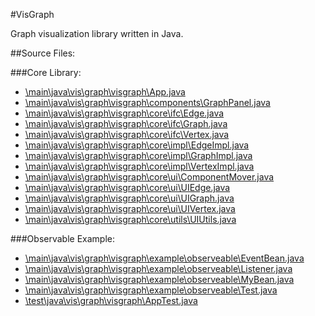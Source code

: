 #VisGraph

Graph visualization library written in Java.

##Source Files: 

###Core Library:
 
* [\main\java\vis\graph\visgraph\App.java](https://github.com/ryankane/visgraph/blob/master/src/main/java/vis/graph/visgraph/App.java) 
* [\main\java\vis\graph\visgraph\components\GraphPanel.java](https://github.com/ryankane/visgraph/blob/master/src/main/java/vis/graph/visgraph/components/GraphPanel.java) 
* [\main\java\vis\graph\visgraph\core\ifc\Edge.java](https://github.com/ryankane/visgraph/blob/master/src/main/java/vis/graph/visgraph/core/ifc/Edge.java) 
* [\main\java\vis\graph\visgraph\core\ifc\Graph.java](https://github.com/ryankane/visgraph/blob/master/src/main/java/vis/graph/visgraph/core/ifc/Graph.java) 
* [\main\java\vis\graph\visgraph\core\ifc\Vertex.java](https://github.com/ryankane/visgraph/blob/master/src/main/java/vis/graph/visgraph/core/ifc/Vertex.java) 
* [\main\java\vis\graph\visgraph\core\impl\EdgeImpl.java](https://github.com/ryankane/visgraph/blob/master/src/main/java/vis/graph/visgraph/core/impl/EdgeImpl.java) 
* [\main\java\vis\graph\visgraph\core\impl\GraphImpl.java](https://github.com/ryankane/visgraph/blob/master/src/main/java/vis/graph/visgraph/core/impl/GraphImpl.java) 
* [\main\java\vis\graph\visgraph\core\impl\VertexImpl.java](https://github.com/ryankane/visgraph/blob/master/src/main/java/vis/graph/visgraph/core/impl/VertexImpl.java) 
* [\main\java\vis\graph\visgraph\core\ui\ComponentMover.java](https://github.com/ryankane/visgraph/blob/master/src/main/java/vis/graph/visgraph/core/ui/ComponentMover.java) 
* [\main\java\vis\graph\visgraph\core\ui\UIEdge.java](https://github.com/ryankane/visgraph/blob/master/src/main/java/vis/graph/visgraph/core/ui/UIEdge.java) 
* [\main\java\vis\graph\visgraph\core\ui\UIGraph.java](https://github.com/ryankane/visgraph/blob/master/src/main/java/vis/graph/visgraph/core/ui/UIGraph.java) 
* [\main\java\vis\graph\visgraph\core\ui\UIVertex.java](https://github.com/ryankane/visgraph/blob/master/src/main/java/vis/graph/visgraph/core/ui/UIVertex.java) 
* [\main\java\vis\graph\visgraph\core\utils\UIUtils.java](https://github.com/ryankane/visgraph/blob/master/src/main/java/vis/graph/visgraph/core/utils/UIUtils.java) 

###Observable Example:

* [\main\java\vis\graph\visgraph\example\observeable\EventBean.java](https://github.com/ryankane/visgraph/blob/master/src/main/java/vis/graph/visgraph/example/observeable/EventBean.java) 
* [\main\java\vis\graph\visgraph\example\observeable\Listener.java](https://github.com/ryankane/visgraph/blob/master/src/main/java/vis/graph/visgraph/example/observeable/Listener.java) 
* [\main\java\vis\graph\visgraph\example\observeable\MyBean.java](https://github.com/ryankane/visgraph/blob/master/src/main/java/vis/graph/visgraph/example/observeable/MyBean.java) 
* [\main\java\vis\graph\visgraph\example\observeable\Test.java](https://github.com/ryankane/visgraph/blob/master/src/main/java/vis/graph/visgraph/example/observeable/Test.java) 
* [\test\java\vis\graph\visgraph\AppTest.java](https://github.com/ryankane/visgraph/blob/master/src/test/java/vis/graph/visgraph/AppTest.java) 